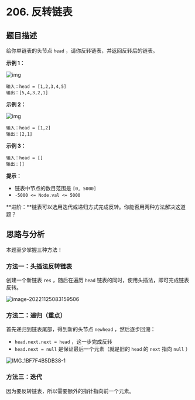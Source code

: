 # 206. 反转链表

## 题目描述

给你单链表的头节点 `head` ，请你反转链表，并返回反转后的链表。 

**示例 1：**

![img](https://tva1.sinaimg.cn/large/008vxvgGgy1h8h2jlhehrj30f2066q33.jpg)

```
输入：head = [1,2,3,4,5]
输出：[5,4,3,2,1]
```

**示例 2：**

![img](https://tva1.sinaimg.cn/large/008vxvgGgy1h8h2jn3x64j3052066dfq.jpg)

```
输入：head = [1,2]
输出：[2,1]
```

**示例 3：**

```
输入：head = []
输出：[]
```

**提示：**

- 链表中节点的数目范围是 `[0, 5000]`
- `-5000 <= Node.val <= 5000`

**进阶：**链表可以选用迭代或递归方式完成反转。你能否用两种方法解决这道题？

## 思路与分析

本题至少掌握三种方法！

### 方法一：头插法反转链表

创建一个新链表 `res` ，随后在遍历 `head` 链表的同时，使用头插法，即可完成链表反转。

![image-20221125083159506](https://tva1.sinaimg.cn/large/008vxvgGgy1h8h2lrwn9mj30wc048dfu.jpg)

### 方法二：递归（重点）

首先递归到链表尾部，得到新的头节点 `newhead` ，然后逐步回溯：

- `head.next.next = head` ，这一步完成反转
- `head.next = null` 是保证最后一个元素（就是旧的 `head` 的 `next` 指向 `null` ）

![IMG_1BF7F4B5DB38-1](https://tva1.sinaimg.cn/large/008vxvgGgy1h8h2mfx0wgj30vp0u0dkr.jpg)

### 方法三：迭代

因为要反转链表，所以需要额外的指针指向前一个元素。
